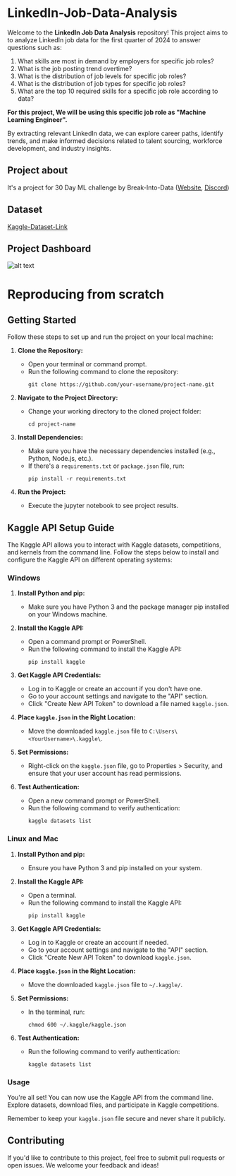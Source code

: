 # LinkedIn-Job-Data-Analysis

Welcome to the **LinkedIn Job Data Analysis** repository! This project aims to to analyze LinkedIn job data for the first quarter of 2024 to answer questions such as:

1. What skills are most in demand by employers for specific job roles?
2. What is the job posting trend overtime?
3. What is the distribution of job levels for specific job roles?
4. What is the distribution of job types for specific job roles?
5. What are the top 10 required skills for a specific job role according to data?

**For this project, We will be using this specific job role as "Machine Learning Engineer".**

By extracting relevant LinkedIn data, we can explore career paths, identify trends, and make informed decisions related to talent sourcing, workforce development, and industry insights.

## Project about 
It's a project for 30 Day ML challenge by Break-Into-Data 
([Website](https://merinova.substack.com/),
[Discord](https://discord.gg/engQhPaVrX))

## Dataset
[Kaggle-Dataset-Link](https://www.kaggle.com/datasets/asaniczka/1-3m-linkedin-jobs-and-skills-2024)

## Project Dashboard

![alt text](.LinkedIn_dashboard.png)



# Reproducing from scratch

## Getting Started

Follow these steps to set up and run the project on your local machine:

1. **Clone the Repository:**
   - Open your terminal or command prompt.
   - Run the following command to clone the repository:
     ```
     git clone https://github.com/your-username/project-name.git
     ```

2. **Navigate to the Project Directory:**
   - Change your working directory to the cloned project folder:
     ```
     cd project-name
     ```

3. **Install Dependencies:**
   - Make sure you have the necessary dependencies installed (e.g., Python, Node.js, etc.).
   - If there's a `requirements.txt` or `package.json` file, run:
     ```
     pip install -r requirements.txt
     ```
     
4. **Run the Project:**
   - Execute the jupyter notebook to see project results.

## Kaggle API Setup Guide

The Kaggle API allows you to interact with Kaggle datasets, competitions, and kernels from the command line. Follow the steps below to install and configure the Kaggle API on different operating systems:

### Windows

1. **Install Python and pip:**
   - Make sure you have Python 3 and the package manager pip installed on your Windows machine.

2. **Install the Kaggle API:**
   - Open a command prompt or PowerShell.
   - Run the following command to install the Kaggle API:
     ```
     pip install kaggle
     ```

3. **Get Kaggle API Credentials:**
   - Log in to Kaggle or create an account if you don't have one.
   - Go to your account settings and navigate to the "API" section.
   - Click "Create New API Token" to download a file named `kaggle.json`.

4. **Place `kaggle.json` in the Right Location:**
   - Move the downloaded `kaggle.json` file to `C:\Users\<YourUsername>\.kaggle\`.

5. **Set Permissions:**
   - Right-click on the `kaggle.json` file, go to Properties > Security, and ensure that your user account has read permissions.

6. **Test Authentication:**
   - Open a new command prompt or PowerShell.
   - Run the following command to verify authentication:
     ```
     kaggle datasets list
     ```

### Linux and Mac

1. **Install Python and pip:**
   - Ensure you have Python 3 and pip installed on your system.

2. **Install the Kaggle API:**
   - Open a terminal.
   - Run the following command to install the Kaggle API:
     ```
     pip install kaggle
     ```

3. **Get Kaggle API Credentials:**
   - Log in to Kaggle or create an account if needed.
   - Go to your account settings and navigate to the "API" section.
   - Click "Create New API Token" to download `kaggle.json`.

4. **Place `kaggle.json` in the Right Location:**
   - Move the downloaded `kaggle.json` file to `~/.kaggle/`.

5. **Set Permissions:**
   - In the terminal, run:
     ```
     chmod 600 ~/.kaggle/kaggle.json
     ```

6. **Test Authentication:**
   - Run the following command to verify authentication:
     ```
     kaggle datasets list
     ```

### Usage

You're all set! You can now use the Kaggle API from the command line. Explore datasets, download files, and participate in Kaggle competitions.

Remember to keep your `kaggle.json` file secure and never share it publicly.

## Contributing

If you'd like to contribute to this project, feel free to submit pull requests or open issues. We welcome your feedback and ideas!

